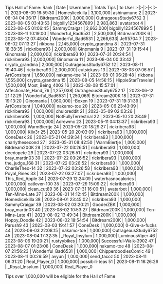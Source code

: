 Tips Hall of Fame:
Rank | Date | Username | Totals Tips | to User
:-|:-|:-|-:|:-
1 | 2023-08-09 16:59:30 | Homeslicekilla | 3,100,000| ashinamune
2 | 2023-08-04 04:36:17 | Bitdream200K | 3,000,000| OutrageousStudy6752
3 | 2023-08-05 03:43:53 | bigbilly1234567899 | 2,983,863| avatarbot
4 | 2023-08-05 01:06:45 | SammyCraigar | 2,663,000| bigbilly1234567899
5 | 2023-08-11 10:19:00 | Wonderful_Bad6531 | 2,500,000| Bitdream200K
6 | 2023-08-12 07:48:04 | Wonderful_Bad6531 | 2,266,633| Jeff5704
7 | 2023-08-02 07:13:27 | rikbona | 2,145,000| crypto_grandma
8 | 2023-07-31 18:38:35 | rickribera93 | 2,000,000| Ginomania
9 | 2023-07-31 19:15:44 | Ginomania | 2,000,000| rickribera93
10 | 2023-07-31 20:24:54 | rickribera93 | 2,000,000| Ginomania
11 | 2023-08-04 00:33:42 | crypto_grandma | 2,000,000| OutrageousStudy6752
12 | 2023-08-11 19:40:46 | rickribera93 | 2,000,000| cutsickass
13 | 2023-08-03 07:06:57 | ArtConsitent | 1,650,000| nakamo-toe
14 | 2023-08-01 06:28:48 | rikbona | 1,555,000| crypto_grandma
15 | 2023-08-05 14:56:15 | HippieStarTraveler | 1,500,000| Most_Being_4002
16 | 2023-08-08 15:57:01 | Affectionate_Hand_76 | 1,257,038| OutrageousStudy6752
17 | 2023-06-12 21:12:29 | Wonderful_Bad6531 | 1,250,069| Bitdream200K
18 | 2023-07-31 19:13:20 | Ginomania | 1,060,000| -Boxen
19 | 2023-07-31 19:31:39 | ArtConsitent | 1,040,000| nakamo-toe
20 | 2023-05-06 23:43:09 | rickribera93 | 1,000,000| chuloreddit
21 | 2023-05-09 02:03:26 | rickribera93 | 1,000,000| NotFullyTerrestrial
22 | 2023-05-10 20:28:49 | rickribera93 | 1,000,000| Adrewmc
23 | 2023-05-11 04:13:37 | rickribera93 | 1,000,000| WarmBiertje
24 | 2023-05-20 18:29:27 | rickribera93 | 1,000,000| Kilv3r
25 | 2023-05-20 20:03:09 | rickribera93 | 1,000,000| ConeDesk
26 | 2023-05-21 04:39:34 | rickribera93 | 1,000,000| charlythesecond
27 | 2023-05-31 08:42:50 | WarmBiertje | 1,000,000| Bitdream200K
28 | 2023-07-22 03:26:51 | rickribera93 | 1,000,000| deedopete
29 | 2023-07-22 03:26:51 | rickribera93 | 1,000,000| bray_martin03
30 | 2023-07-22 03:26:52 | rickribera93 | 1,000,000| the_judge_168
31 | 2023-07-22 03:26:52 | rickribera93 | 1,000,000| CharlieTheo-14
32 | 2023-07-22 03:26:58 | rickribera93 | 1,000,000| Poyal_Rines
33 | 2023-07-22 03:27:07 | rickribera93 | 1,000,000| This_Red_Apple
34 | 2023-07-29 12:24:09 | waterhasnocalories | 1,000,000| catlover-100
35 | 2023-07-29 15:09:22 | rickribera93 | 1,000,000| clean_cut89
36 | 2023-07-31 16:00:51 | avatarbot | 1,000,000| Ten-Mins-Late
37 | 2023-08-01 14:12:45 | Bitdream200K | 1,000,000| Homeslicekilla
38 | 2023-08-01 23:45:02 | rickribera93 | 1,000,000| SammyCraigar
39 | 2023-08-02 03:20:21 | GooderZBK | 1,000,000| bray_martin03
40 | 2023-08-02 10:53:27 | Bitdream200K | 1,000,000| Ten-Mins-Late
41 | 2023-08-02 13:49:34 | Bitdream200K | 1,000,000| Hoppy_Doodle
42 | 2023-08-02 18:54:54 | Bitdream200K | 1,000,000| Parush9
43 | 2023-08-03 19:41:57 | ConeDesk | 1,000,000| 0-Give-a-fucks
44 | 2023-08-03 22:08:15 | nakamo-toe | 1,000,000| OutrageousStudy6752
45 | 2023-08-04 17:32:35 | _Royal_Insylum | 1,000,000| LuminousViper
46 | 2023-08-06 19:20:21 | rustyybikes | 1,000,000| Successful-Walk-3902
47 | 2023-08-07 01:23:08 | ConeDesk | 1,000,000| nakamo-toe
48 | 2023-08-07 21:56:23 | Wonderful_Bad6531 | 1,000,000| ChipperdoodlesComic
49 | 2023-08-11 00:26:59 | avyun | 1,000,000| send_tacoz
50 | 2023-08-11 06:31:20 | Real_Player_0 | 1,000,000| possibili-teas
51 | 2023-08-11 16:26:26 | _Royal_Insylum | 1,000,000| Real_Player_0

Tips over 1,000,000 will be eligible for the Hall of Fame
